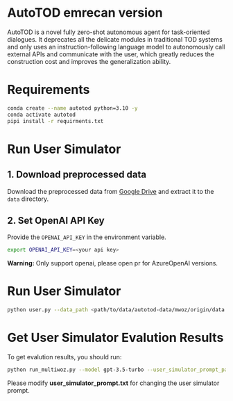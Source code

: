 # AutoTOD emrecan version

AutoTOD is a novel fully zero-shot autonomous agent for task-oriented dialogues. It deprecates all the delicate modules in traditional TOD systems and only uses an instruction-following language model to autonomously call external APIs and communicate with the user, which greatly reduces the construction cost and improves the generalization ability.

# Requirements
```bash
conda create --name autotod python=3.10 -y
conda activate autotod
pipi install -r requirments.txt
```

# Run User Simulator

## 1. Download preprocessed data

Download the preprocessed data from [Google Drive](https://drive.google.com/file/d/18ULn5nmzMMM9dMgGvtdybYcKniwdE3dL/view?usp=sharing) and extract it to the `data` directory.

## 2. Set OpenAI API Key

Provide the `OPENAI_API_KEY` in the environment variable.

```bash
export OPENAI_API_KEY=<your api key>
```
**Warning:** Only support openai, please open pr for AzureOpenAI versions.

# Run User Simulator
```bash
python user.py --data_path <path/to/data/autotod-data/mwoz/origin/data.json> --model gpt-3.5-turbo
```
# Get User Simulator Evalution Results
To get evalution results, you should run:
```bash
python run_multiwoz.py --model gpt-3.5-turbo --user_simulator_prompt_path user_simulator_prompt.txt
```
Please modify **user_simulator_prompt.txt** for changing the user simulator prompt.
